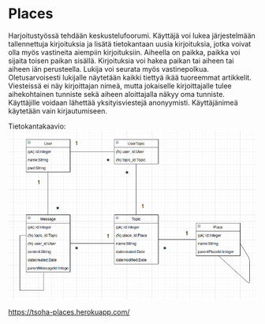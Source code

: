 # Places

Harjoitustyössä tehdään keskustelufoorumi. Käyttäjä voi lukea järjestelmään tallennettuja kirjoituksia ja lisätä tietokantaan uusia kirjoituksia, jotka voivat olla myös vastineita aiempiin kirjoituksiin. Aiheella on paikka, paikka voi sijaita toisen paikan sisällä. Kirjoituksia voi hakea paikan tai aiheen tai aiheen iän perusteella. Lukija voi seurata myös vastinepolkua. Oletusarvoisesti lukijalle näytetään kaikki tiettyä ikää tuoreemmat artikkelit. Viesteissä ei näy kirjoittajan nimeä, mutta jokaiselle kirjoittajalle tulee aihekohtainen tunniste sekä aiheen aloittajalla näkyy oma tunniste. Käyttäjille voidaan lähettää yksityisviestejä anonyymisti. Käyttäjänimeä käytetään vain kirjautumiseen.

Tietokantakaavio:
![alt text](https://github.com/glinoen/tsoha-Places/blob/master/documentation/Screenshot_2020-01-17%20tsoha-Places-tietokantakaavio%20-%20draw%20io.png)

https://tsoha-places.herokuapp.com/
